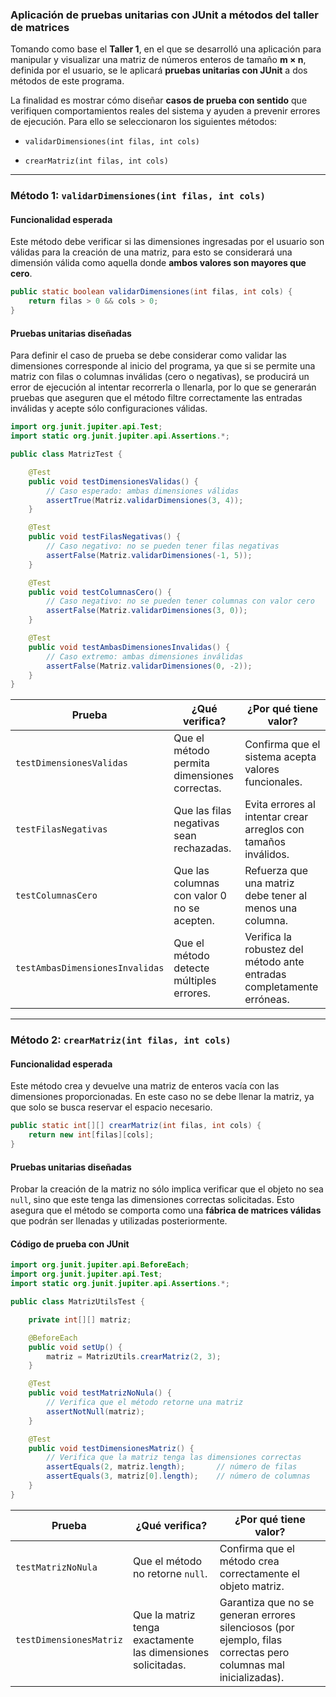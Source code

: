 ### Aplicación de pruebas unitarias con JUnit a métodos del taller de matrices

Tomando como base el **Taller 1**, en el que se desarrolló una aplicación para manipular y visualizar una matriz de números enteros de tamaño **m × n**, definida por el usuario, se le aplicará **pruebas unitarias con JUnit** a dos métodos de este programa.

La finalidad es mostrar cómo diseñar **casos de prueba con sentido** que verifiquen comportamientos reales del sistema y ayuden a prevenir errores de ejecución. Para ello se seleccionaron los siguientes métodos:

- `validarDimensiones(int filas, int cols)`

- `crearMatriz(int filas, int cols)`

---
### Método 1: `validarDimensiones(int filas, int cols)`

#### Funcionalidad esperada

Este método debe verificar si las dimensiones ingresadas por el usuario son válidas para la creación de una matriz, para esto se considerará una dimensión válida como aquella donde **ambos valores son mayores que cero**.

```java
public static boolean validarDimensiones(int filas, int cols) {
    return filas > 0 && cols > 0;
}
```

#### Pruebas unitarias diseñadas

Para definir el caso de prueba se debe considerar como validar las dimensiones corresponde al inicio del programa, ya que si se permite una matriz con filas o columnas inválidas (cero o negativas), se producirá un error de ejecución al intentar recorrerla o llenarla, por lo que se generarán pruebas que aseguren que el método filtre correctamente las entradas inválidas y acepte sólo configuraciones válidas.

```java
import org.junit.jupiter.api.Test;
import static org.junit.jupiter.api.Assertions.*;

public class MatrizTest {

    @Test
    public void testDimensionesValidas() {
        // Caso esperado: ambas dimensiones válidas
        assertTrue(Matriz.validarDimensiones(3, 4));
    }

    @Test
    public void testFilasNegativas() {
        // Caso negativo: no se pueden tener filas negativas
        assertFalse(Matriz.validarDimensiones(-1, 5));
    }

    @Test
    public void testColumnasCero() {
        // Caso negativo: no se pueden tener columnas con valor cero
        assertFalse(Matriz.validarDimensiones(3, 0));
    }

    @Test
    public void testAmbasDimensionesInvalidas() {
        // Caso extremo: ambas dimensiones inválidas
        assertFalse(Matriz.validarDimensiones(0, -2));
    }
}
```

| Prueba | ¿Qué verifica? | ¿Por qué tiene valor? |
|-------|-----------------|------------------------|
| `testDimensionesValidas` | Que el método permita dimensiones correctas. | Confirma que el sistema acepta valores funcionales. |
| `testFilasNegativas` | Que las filas negativas sean rechazadas. | Evita errores al intentar crear arreglos con tamaños inválidos. |
| `testColumnasCero` | Que las columnas con valor 0 no se acepten. | Refuerza que una matriz debe tener al menos una columna. |
| `testAmbasDimensionesInvalidas` | Que el método detecte múltiples errores. | Verifica la robustez del método ante entradas completamente erróneas. |

---
### Método 2: `crearMatriz(int filas, int cols)`

#### Funcionalidad esperada

Este método crea y devuelve una matriz de enteros vacía con las dimensiones proporcionadas. En este caso no se debe llenar la matriz, ya que solo se busca reservar el espacio necesario.

```java
public static int[][] crearMatriz(int filas, int cols) {
    return new int[filas][cols];
}
```

#### Pruebas unitarias diseñadas

Probar la creación de la matriz no sólo implica verificar que el objeto no sea `null`, sino que este tenga las dimensiones correctas solicitadas. Esto asegura que el método se comporta como una **fábrica de matrices válidas** que podrán ser llenadas y utilizadas posteriormente.

#### Código de prueba con JUnit

```java
import org.junit.jupiter.api.BeforeEach;
import org.junit.jupiter.api.Test;
import static org.junit.jupiter.api.Assertions.*;

public class MatrizUtilsTest {

    private int[][] matriz;

    @BeforeEach
    public void setUp() {
        matriz = MatrizUtils.crearMatriz(2, 3);
    }

    @Test
    public void testMatrizNoNula() {
        // Verifica que el método retorne una matriz
        assertNotNull(matriz);
    }

    @Test
    public void testDimensionesMatriz() {
        // Verifica que la matriz tenga las dimensiones correctas
        assertEquals(2, matriz.length);       // número de filas
        assertEquals(3, matriz[0].length);    // número de columnas
    }
}
```

| Prueba | ¿Qué verifica? | ¿Por qué tiene valor? |
|--------|----------------|------------------------|
| `testMatrizNoNula` | Que el método no retorne `null`. | Confirma que el método crea correctamente el objeto matriz. |
| `testDimensionesMatriz` | Que la matriz tenga exactamente las dimensiones solicitadas. | Garantiza que no se generan errores silenciosos (por ejemplo, filas correctas pero columnas mal inicializadas). |

